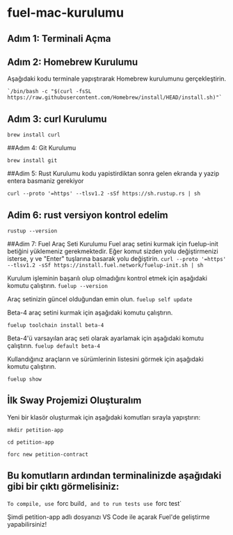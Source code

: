 # fuel-mac-kurulumu

## Adım 1: Terminali Açma


## Adım 2: Homebrew Kurulumu
Aşağıdaki kodu terminale yapıştırarak Homebrew kurulumunu gerçekleştirin.

``
`/bin/bash -c "$(curl -fsSL https://raw.githubusercontent.com/Homebrew/install/HEAD/install.sh)"`
``
## Adım 3: curl Kurulumu
``
brew install curl
``

##Adım 4: Git Kurulumu

`brew install git`

##Adim 5: Rust Kurulumu 
kodu yapistirdiktan sonra gelen ekranda y yazip entera basmaniz gerekiyor

`curl --proto '=https' --tlsv1.2 -sSf https://sh.rustup.rs | sh`

## Adim 6: rust versiyon kontrol edelim

`rustup --version`



##Adim 7: Fuel Araç Seti Kurulumu
Fuel araç setini kurmak için fuelup-init betiğini yüklemeniz gerekmektedir. Eğer komut sizden yolu değiştirmenizi isterse, y ve "Enter" tuşlarına basarak yolu değiştirin.
`curl --proto '=https' --tlsv1.2 -sSf https://install.fuel.network/fuelup-init.sh | sh`

Kurulum işleminin başarılı olup olmadığını kontrol etmek için aşağıdaki komutu çalıştırın.
`fuelup --version`


Araç setinizin güncel olduğundan emin olun.
`fuelup self update`

Beta-4 araç setini kurmak için aşağıdaki komutu çalıştırın.

`fuelup toolchain install beta-4`

Beta-4'ü varsayılan araç seti olarak ayarlamak için aşağıdaki komutu çalıştırın.
`fuelup default beta-4`

Kullandığınız araçların ve sürümlerinin listesini görmek için aşağıdaki komutu çalıştırın.

`fuelup show`




## İlk Sway Projemizi Oluşturalım

Yeni bir klasör oluşturmak için aşağıdaki komutları sırayla yapıştırın:

`mkdir petition-app`

`cd petition-app`

`forc new petition-contract`


## Bu komutların ardından terminalinizde aşağıdaki gibi bir çıktı görmelisiniz:

`To compile, use `forc build`, and to run tests use `forc test`

Şimdi petition-app adlı dosyanızı VS Code ile açarak Fuel'de geliştirme yapabilirsiniz!






